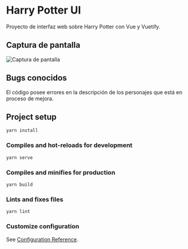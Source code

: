 # Harry Potter UI
Proyecto de interfaz web sobre Harry Potter con Vue y Vuetify.

## Captura de pantalla
![Captura de pantalla](/home/barbibrussa/Programacion/Vue/harry-potter-vue/src/assets/screenshot.png)

## Bugs conocidos
El código posee errores en la descripción de los personajes que está en proceso de mejora.

## Project setup
```
yarn install
```

### Compiles and hot-reloads for development
```
yarn serve
```

### Compiles and minifies for production
```
yarn build
```

### Lints and fixes files
```
yarn lint
```

### Customize configuration
See [Configuration Reference](https://cli.vuejs.org/config/).

